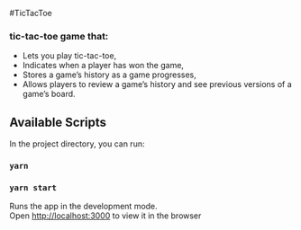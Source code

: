 #TicTacToe

### tic-tac-toe game that:

- Lets you play tic-tac-toe,
- Indicates when a player has won the game,
- Stores a game’s history as a game progresses,
- Allows players to review a game’s history and see previous versions of a game’s board.
## Available Scripts

In the project directory, you can run:
### `yarn`

### `yarn start`

Runs the app in the development mode.\
Open [http://localhost:3000](http://localhost:3000) to view it in the browser
